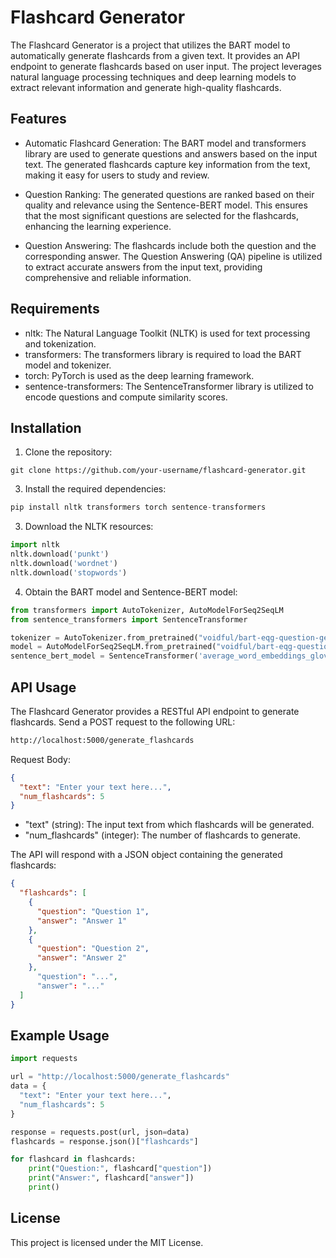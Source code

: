 # Flashcard Generator

The Flashcard Generator is a project that utilizes the BART model to automatically generate flashcards from a given text. It provides an API endpoint to generate flashcards based on user input. The project leverages natural language processing techniques and deep learning models to extract relevant information and generate high-quality flashcards.

## Features

- Automatic Flashcard Generation: The BART model and transformers library are used to generate questions and answers based on the input text. The generated flashcards capture key information from the text, making it easy for users to study and review.

- Question Ranking: The generated questions are ranked based on their quality and relevance using the Sentence-BERT model. This ensures that the most significant questions are selected for the flashcards, enhancing the learning experience.

- Question Answering: The flashcards include both the question and the corresponding answer. The Question Answering (QA) pipeline is utilized to extract accurate answers from the input text, providing comprehensive and reliable information.

## Requirements

- nltk: The Natural Language Toolkit (NLTK) is used for text processing and tokenization.
- transformers: The transformers library is required to load the BART model and tokenizer.
- torch: PyTorch is used as the deep learning framework.
- sentence-transformers: The SentenceTransformer library is utilized to encode questions and compute similarity scores.

## Installation

1. Clone the repository:
```
git clone https://github.com/your-username/flashcard-generator.git
```

3. Install the required dependencies:
```python
pip install nltk transformers torch sentence-transformers
```

3. Download the NLTK resources:
```python
import nltk
nltk.download('punkt')
nltk.download('wordnet')
nltk.download('stopwords')
```

4. Obtain the BART model and Sentence-BERT model:
```python
from transformers import AutoTokenizer, AutoModelForSeq2SeqLM
from sentence_transformers import SentenceTransformer

tokenizer = AutoTokenizer.from_pretrained("voidful/bart-eqg-question-generator")
model = AutoModelForSeq2SeqLM.from_pretrained("voidful/bart-eqg-question-generator")
sentence_bert_model = SentenceTransformer('average_word_embeddings_glove.6B.300d')
```
## API Usage
The Flashcard Generator provides a RESTful API endpoint to generate flashcards. Send a POST request to the following URL:
```bash
http://localhost:5000/generate_flashcards
```

Request Body:
```json
{
  "text": "Enter your text here...",
  "num_flashcards": 5
}
```

- "text" (string): The input text from which flashcards will be generated.
- "num_flashcards" (integer): The number of flashcards to generate.
  
The API will respond with a JSON object containing the generated flashcards:
```json
{
  "flashcards": [
    {
      "question": "Question 1",
      "answer": "Answer 1"
    },
    {
      "question": "Question 2",
      "answer": "Answer 2"
    },
      "question": "...",
      "answer": "..." 
  ]
}
```

## Example Usage
```python
import requests

url = "http://localhost:5000/generate_flashcards"
data = {
  "text": "Enter your text here...",
  "num_flashcards": 5
}

response = requests.post(url, json=data)
flashcards = response.json()["flashcards"]

for flashcard in flashcards:
    print("Question:", flashcard["question"])
    print("Answer:", flashcard["answer"])
    print()
```

## License
This project is licensed under the MIT License.
